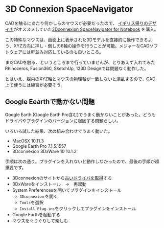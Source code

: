 # 3D Connexion SpaceNavigator

CADを触るにあたり何かしらのマウスが必要だったので、 [イギリス帰りのデザイナ](http://www.triplebottomline.cc)がオススメしていた[3Dconnexion SpaceNavigator for Notebook](http://www.amazon.co.jp/gp/product/B0016OOS16/ref=as_li_ss_tl?ie=UTF8&camp=247&creative=7399&creativeASIN=B0016OOS16&linkCode=as2&tag=mitsukuni-22) を購入。

この特殊なマウスは、画面上に表示された3Dモデルを直接的に操作できるよう、XYZ方向に押し・倒しの6軸の操作を行うことが可能。メジャーなCADソフトウェアには軒並み対応しているのも良いところ。

まだCADを触る、というところまで行っていませんが、とりあえず入れてみたRhinoceros, Fusion360, SketchUp, 123D Designでは問題なく動作した。

とはいえ、脳内のXYZ軸とマウスの物理軸が一致しないと混乱するので、CAD上で使うには練習が必要そう。

## Google Eearthで動かない問題

Google Earth (Google Earth Pro含む)でうまく動かないことがあった。どうもドライバやプラグインのバージョンに起因する問題らしい。

いろいろ試した結果、次の組み合わせでうまく動いた。

- MacOSX 10.11.3
- Google Earth Pro 7.1.5.1557
- 3Dconnexion 3DxWare 10 10.1.2

手順は次の通り。プラグインを入れないと動作しなかったので、最後の手順が超重要です。

- 3Dconnexionのサイトから[古いドライバを取得](http://www.3dconnexion.jp/service/archived-drivers.html)する
- 3DxWareをインストール　→　再起動
- System Preferencesを開いてプラグインをインストール
    - `3Dconnexion` を開く
    - `Tools`を選択
    - `Install Plug-ins`をクリックしてプラグインをインストール
- Google Earthを起動する
- マウスをぐりぐりして楽しむ

